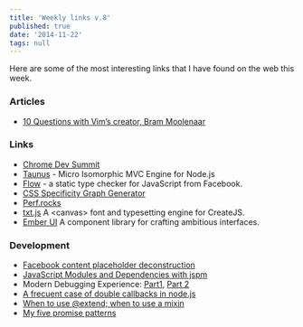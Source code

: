 ```yaml
---
title: 'Weekly links v.8'
published: true
date: '2014-11-22'
tags: null
---
```

Here are some of the most interesting links that I have found on the web this week.

### Articles

* [10 Questions with Vim’s creator, Bram Moolenaar](http://www.binpress.com/blog/2014/11/19/vim-creator-bram-moolenaar-interview/)

### Links

* [Chrome Dev Summit](https://developer.chrome.com/devsummit/)
* [Taunus](http://taunus.bevacqua.io/) - Micro Isomorphic MVC Engine for Node.js
* [Flow](http://flowtype.org/) - a static type checker for JavaScript from Facebook.
* [CSS Specificity Graph Generator](http://jonassebastianohlsson.com/specificity-graph/)
* [Perf.rocks](http://www.perf.rocks/)
* [txt.js](http://txtjs.com/) A &lt;canvas&gt; font and typesetting engine for CreateJS.
* [Ember UI](http://emberui.com/) A component library for crafting ambitious interfaces.

### Development

* [Facebook content placeholder deconstruction](http://cloudca,on.com/deconstructions/2014/11/15/facebook-content-placeholder-deconstruction.html)
* [JavaScript Modules and Dependencies with jspm](http://javascriptplayground.com/blog/2014/11/js-modules-jspm-systemjs/)
* Modern Debugging Experience: [Part1](http://code.tutsplus.com/tutorials/modern-debugging-experience-part-1--cms-22571), [Part 2](http://code.tutsplus.com/tutorials/modern-debugging-experience-part-2--cms-22584)
* [A frecuent case of double callbacks in node.js](http://joseoncode.com/2013/12/27/case-of-double-callbacks/)
* [When to use @extend; when to use a mixin](http://csswizardry.com/2014/11/when-to-use-extend-when-to-use-a-mixin/)
* [My five promise patterns](https://remysharp.com/2014/11/19/my-five-promise-patterns)
